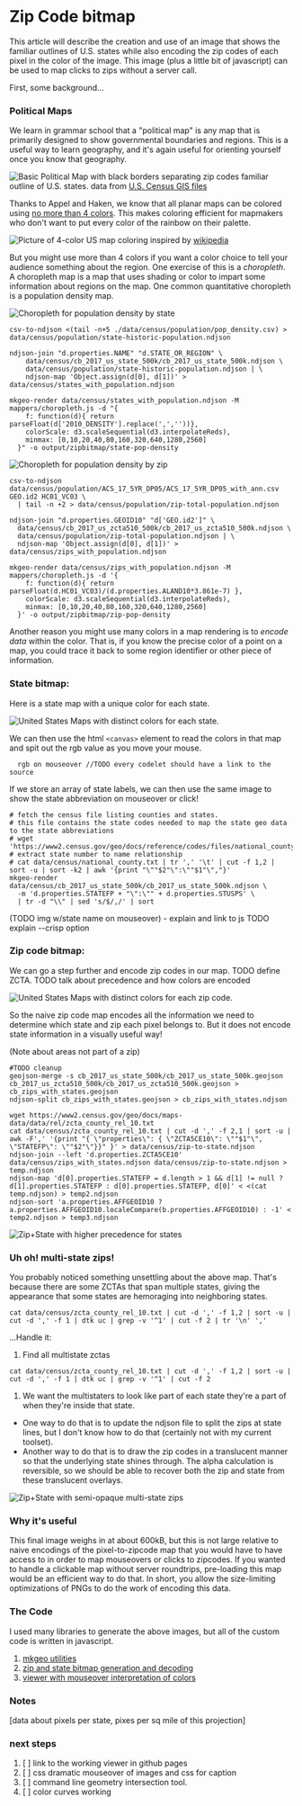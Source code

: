 # Zip Code bitmap
This article will describe the creation and use of an image that shows the familiar outlines of U.S. states while also encoding the zip codes of each pixel in the color of the image. This image (plus a little bit of javascript) can be used to map clicks to zips without a server call.

First, some background…

### Political Maps

We learn in grammar school that a "political map" is any map that is primarily designed to show governmental boundaries and regions. This is a useful way to learn geography, and it's again useful for orienting yourself once you know that geography.

![Basic Political Map with black borders separating zip codes](./state-line.png)
familiar outline of U.S. states. data from [U.S. Census GIS files](https://www.census.gov/programs-surveys/geography/geographies/mapping-files.2017.html)

Thanks to Appel and Haken, we know that all planar maps can be colored using [no more than 4 colors](https://en.wikipedia.org/wiki/Four_color_theorem). This makes coloring efficient for mapmakers who don't want to put every color of the rainbow on their palette.

![Picture of 4-color US map](./state-four-color.png)
coloring inspired by [wikipedia](https://en.wikipedia.org/wiki/Four_color_theorem#/media/File:Map_of_United_States_vivid_colors_shown.png)

But you might use more than 4 colors if you want a color choice to tell your audience something about the region. One exercise of this is a _choropleth_. A choropleth map is a map that uses shading or color to impart some information about regions on the map. One common quantitative choropleth is a population density map.

![Choropleth for population density by state](./state-pop-density.png)
```
csv-to-ndjson <(tail -n+5 ./data/census/population/pop_density.csv) > data/census/population/state-historic-population.ndjson

ndjson-join "d.properties.NAME" "d.STATE_OR_REGION" \
    data/census/cb_2017_us_state_500k/cb_2017_us_state_500k.ndjson \
    data/census/population/state-historic-population.ndjson | \
    ndjson-map 'Object.assign(d[0], d[1])' > data/census/states_with_population.ndjson

mkgeo-render data/census/states_with_population.ndjson -M mappers/choropleth.js -d "{
    f: function(d){ return parseFloat(d['2010_DENSITY'].replace(',',''))},
    colorScale: d3.scaleSequential(d3.interpolateReds),
    minmax: [0,10,20,40,80,160,320,640,1280,2560]
  }" -o output/zipbitmap/state-pop-density
```

![Choropleth for population density by zip](./zip-pop-density.png)
```
csv-to-ndjson data/census/population/ACS_17_5YR_DP05/ACS_17_5YR_DP05_with_ann.csv GEO.id2 HC01_VC03 \
  | tail -n +2 > data/census/population/zip-total-population.ndjson

ndjson-join "d.properties.GEOID10" "d['GEO.id2']" \
  data/census/cb_2017_us_zcta510_500k/cb_2017_us_zcta510_500k.ndjson \
  data/census/population/zip-total-population.ndjson | \
  ndjson-map 'Object.assign(d[0], d[1])' > data/census/zips_with_population.ndjson

mkgeo-render data/census/zips_with_population.ndjson -M mappers/choropleth.js -d '{
    f: function(d){ return parseFloat(d.HC01_VC03)/(d.properties.ALAND10*3.861e-7) },
    colorScale: d3.scaleSequential(d3.interpolateReds),
    minmax: [0,10,20,40,80,160,320,640,1280,2560]
  }' -o output/zipbitmap/zip-pop-density
```

Another reason you might use many colors in a map rendering is to _encode data_ within the color. That is, if you know the precise color of a point on a map, you could trace it back to some region identifier or other piece of information.

### State bitmap:
Here is a state map with a unique color for each state.

![United States Maps with distinct colors for each state.](./state.png)

We can then use the html `<canvas>` element to read the colors in that map and spit out the rgb value as you move your mouse.

      rgb on mouseover //TODO every codelet should have a link to the source

If we store an array of state labels, we can then use the same image to show the state abbreviation on mouseover or click!

    # fetch the census file listing counties and states.
    # this file contains the state codes needed to map the state geo data to the state abbreviations
    # wget 'https://www2.census.gov/geo/docs/reference/codes/files/national_county.txt'
    # extract state number to name relationship
    # cat data/census/national_county.txt | tr ',' '\t' | cut -f 1,2 | sort -u | sort -k2 | awk '{print "\""$2"\":\""$1"\","}'
    mkgeo-render data/census/cb_2017_us_state_500k/cb_2017_us_state_500k.ndjson \
      -m 'd.properties.STATEFP + "\":\"" + d.properties.STUSPS' \
      | tr -d "\\" | sed 's/$/,/' | sort

(TODO img w/state name on mouseover) - explain and link to js
TODO explain --crisp option

### Zip code bitmap:
We can go a step further and encode zip codes in our map.
TODO define ZCTA.
TODO talk about precedence and how colors are encoded

![United States Maps with distinct colors for each zip code.](./zip-high-bits.png)

So the naive zip code map encodes all the information we need to determine which state and zip each pixel belongs to. But it does not
encode state information in a visually useful way!

(Note about areas not part of a zip)

```
#TODO cleanup
geojson-merge -s cb_2017_us_state_500k/cb_2017_us_state_500k.geojson cb_2017_us_zcta510_500k/cb_2017_us_zcta510_500k.geojson > cb_zips_with_states.geojson
ndjson-split cb_zips_with_states.geojson > cb_zips_with_states.ndjson

wget https://www2.census.gov/geo/docs/maps-data/data/rel/zcta_county_rel_10.txt
cat data/census/zcta_county_rel_10.txt | cut -d ',' -f 2,1 | sort -u | awk -F',' '{print "{ \"properties\": { \"ZCTA5CE10\": \""$1"\", \"STATEFP\": \""$2"\"}}" }' > data/census/zip-to-state.ndjson
ndjson-join --left 'd.properties.ZCTA5CE10' data/census/zips_with_states.ndjson data/census/zip-to-state.ndjson > temp.ndjson
ndjson-map 'd[0].properties.STATEFP = d.length > 1 && d[1] != null ? d[1].properties.STATEFP : d[0].properties.STATEFP, d[0]' < <(cat temp.ndjson) > temp2.ndjson
ndjson-sort 'a.properties.AFFGEOID10 ? a.properties.AFFGEOID10.localeCompare(b.properties.AFFGEOID10) : -1' < temp2.ndjson > temp3.ndjson
```

![Zip+State with higher precedence for states](./zip-bitmap2.png)

### Uh oh! multi-state zips!

You probably noticed something unsettling about the above map. That's because there are some ZCTAs that span multiple states, giving the appearance that some states are hemoraging into neighboring states.

```
cat data/census/zcta_county_rel_10.txt | cut -d ',' -f 1,2 | sort -u | cut -d ',' -f 1 | dtk uc | grep -v '^1' | cut -f 2 | tr '\n' ','
```

...Handle it:
1. Find all multistate zctas
```
cat data/census/zcta_county_rel_10.txt | cut -d ',' -f 1,2 | sort -u | cut -d ',' -f 1 | dtk uc | grep -v '^1' | cut -f 2
```
1. We want the multistaters to look like part of each state they're a part of when they're inside that state.
  * One way to do that is to update the ndjson file to split the zips at state lines, but I don't know how to do that (certainly not with my current toolset).
  * Another way to do that is to draw the zip codes in a translucent manner so that the underlying state shines through. The alpha calculation is reversible, so we should be able to recover both the zip and state from these translucent overlays.

![Zip+State with semi-opaque multi-state zips](./multi-state-zips-wrong.png)

### Why it's useful

This final image weighs in at about 600kB, but this is not large relative to naive encodings of the pixel-to-zipcode map that you would have to have access to in order to map mouseovers or clicks to zipcodes. If you wanted to handle a clickable map without server roundtrips, pre-loading this map would be an efficient way to do that. In short, you allow the size-limiting optimizations of PNGs to do the work of encoding this data.

### The Code

I used many libraries to generate the above images, but all of the custom code is written in javascript.

1. [mkgeo utilities](https://github.com/mkomo/mkgeo)
1. [zip and state bitmap generation and decoding](https://github.com/mkomo/mkgeo/blob/master/mappers/zipbitmap.js)
1. [viewer with mouseover interpretation of colors](https://github.com/mkomo/mkgeo/blob/master/viewer/index.html)

### Notes
[data about pixels per state, pixes per sq mile of this projection]

### next steps

1. [ ] link to the working viewer in github pages
1. [ ] css dramatic mouseover of images and css for caption
1. [ ] command line geometry intersection tool.
1. [ ] color curves working
